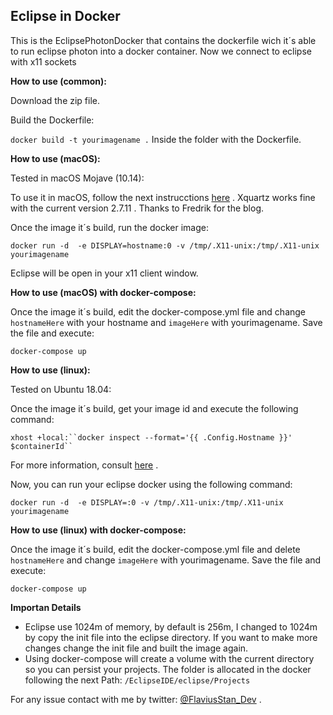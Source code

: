 


## Eclipse in Docker


This is the EclipsePhotonDocker that contains the dockerfile wich it´s able to run
eclipse photon into a docker container. Now we connect to eclipse with x11 sockets

**How to use (common):**

Download the zip file.

Build the Dockerfile:

`docker build -t yourimagename .`  Inside the folder with the Dockerfile. 

**How to use (macOS):**

Tested in macOS Mojave (10.14):

To use it in macOS, follow the next instrucctions [here](https://fredrikaverpil.github.io/2016/07/31/docker-for-mac-and-gui-applications/) .
Xquartz works fine with the current version 2.7.11 . Thanks to Fredrik  for the blog.

Once the image it´s build, run the docker image:

`docker run -d  -e DISPLAY=hostname:0 -v /tmp/.X11-unix:/tmp/.X11-unix yourimagename` 

Eclipse will be open in your x11 client window.

**How to use (macOS) with docker-compose:**

Once the image it´s build, edit the docker-compose.yml file and change  `hostnameHere` with your hostname and `imageHere` with yourimagename. Save the file and execute:

`docker-compose up`

**How to use (linux):**

Tested on Ubuntu 18.04:

Once the image it´s build, get your image id and execute the following command:

`xhost +local:``docker inspect --format='{{ .Config.Hostname }}' $containerId`` `

For more information, consult [here](http://wiki.ros.org/docker/Tutorials/GUI) .

Now, you can run your eclipse docker using the following command:

`docker run -d  -e DISPLAY=:0 -v /tmp/.X11-unix:/tmp/.X11-unix yourimagename` 

**How to use (linux) with docker-compose:**

Once the image it´s build, edit the docker-compose.yml file and delete  `hostnameHere` and change  `imageHere` with yourimagename. Save the file and execute:

`docker-compose up`

**Importan Details**

- Eclipse use 1024m of memory, by default is 256m, I changed to 1024m by copy the init file into the eclipse directory. If you want to make more changes change the init file and built the image again.
- Using docker-compose will create a volume with the current directory so you can persist your projects.
   The folder is allocated in the docker following the next Path: `/EclipseIDE/eclipse/Projects`


For any issue contact with me by twitter:  [@FlaviusStan_Dev](https://twitter.com/FlaviusStan_Dev) .










